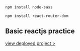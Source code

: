 ```
npm install node-sass
```  
```
npm install react-router-dom
```


## Basic reactjs practice

[view deployed project >](https://jccccandres.github.io/reactjs-basic-practice-1/)
